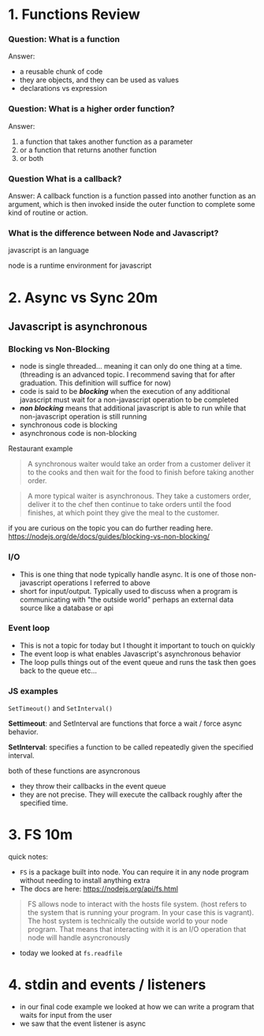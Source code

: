 # 1. Functions Review

### Question: What is a function

Answer: 
- a reusable chunk of code
- they are objects, and they can be used as values
- declarations vs expression

### Question: What is a higher order function?

Answer:
1. a function that takes another function as a parameter
2. or a function that returns another function
3.  or both

### Question What is a callback?

Answer:
A callback function is a function passed into another function as an argument, which is then invoked inside the outer function to complete some kind of routine or action.

### What is the difference between Node and Javascript?

javascript is an language

node is a runtime environment for javascript


# 2. Async vs Sync 20m

## Javascript is asynchronous

### Blocking vs Non-Blocking
- node is single threaded... meaning it can only do one thing at a time. (threading is an advanced topic. I recommend saving that for after graduation. This definition will suffice for now)
- code is said to be ***blocking*** when the execution of any additional javascript must wait for a non-javascript operation to be completed
- ***non blocking*** means that additional javascript is able to run while that non-javascript operation is still running
- synchronous code is blocking
- asynchronous code is non-blocking

Restaurant example
>A synchronous waiter would take an order from a customer deliver it to the cooks and then wait for the food to finish before taking another order.

>A more typical waiter is asynchronous. They take a customers order, deliver it to the chef then continue to take orders until the food finishes, at which point they give the meal to the customer.

if you are curious on the topic you can do further reading here.
https://nodejs.org/de/docs/guides/blocking-vs-non-blocking/

### I/O

- This is one thing that node typically handle async. It is one of those non-javascript operations I referred to above
- short for input/output. Typically used to discuss when a program is communicating with "the outside world" perhaps an external data source like a database or api

### Event loop 

- This is not a topic for today but I thought it important to touch on quickly
- The event loop is what enables Javascript's asynchronous behavior
- The loop pulls things out of the event queue and runs the task then goes back to the queue etc...

### JS examples

`SetTimeout()` and  `SetInterval()`

**Settimeout**: and SetInterval are functions that force a wait / force async behavior.

**SetInterval**: specifies a function to be called repeatedly given the specified interval.

both of these functions are asyncronous
- they throw their callbacks in the event queue
- they are not precise. They will execute the callback roughly after the specified time.

# 3. FS 10m

quick notes:
- `FS` is a package built into node. You can require it in any node program without needing to install anything extra
- The docs are here: https://nodejs.org/api/fs.html

> FS allows node to interact with the hosts file system. (host refers to the system that is running your program. In your case this is vagrant). The host system is technically the outside world to your node program. That means that interacting with it is an I/O operation that node will handle asyncronously


- today we looked at `fs.readfile`

# 4. stdin and events / listeners
- in our final code example we looked at how we can write a program that waits for input from the user
- we saw that the event listener is async

<!-- add links to git repo -->

